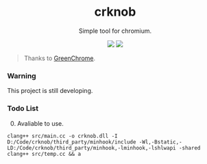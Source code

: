 <div align="center">
<h1>crknob</h1>
<p>Simple tool for chromium.</p>
<img src="https://flat.badgen.net/github/release/kkocdko/crknob?color=4caf50">
<img src="https://flat.badgen.net/github/license/kkocdko/crknob?color=4caf50">
</div>

> Thanks to [GreenChrome](https://github.com/shuax/GreenChrome).

### Warning

This project is still developing.

### Todo List

0. Avaliable to use.

```
clang++ src/main.cc -o crknob.dll -I D:/Code/crknob/third_party/minhook/include -Wl,-Bstatic,-LD:/Code/crknob/third_party/minhook,-lminhook,-lshlwapi -shared
clang++ src/temp.cc && a
```
